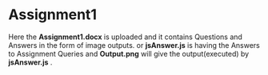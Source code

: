 # Assignment1

Here the  **Assignment1.docx**  is uploaded and it contains Questions and Answers in the form of image outputs.
or **jsAnswer.js**   is having the Answers to Assignment Queries and **Output.png** will give the output(executed) by **jsAnswer.js** .

